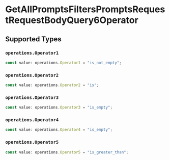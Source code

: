 # GetAllPromptsFiltersPromptsRequestRequestBodyQuery6Operator


## Supported Types

### `operations.Operator1`

```typescript
const value: operations.Operator1 = "is_not_empty";
```

### `operations.Operator2`

```typescript
const value: operations.Operator2 = "is";
```

### `operations.Operator3`

```typescript
const value: operations.Operator3 = "is_empty";
```

### `operations.Operator4`

```typescript
const value: operations.Operator4 = "is_empty";
```

### `operations.Operator5`

```typescript
const value: operations.Operator5 = "is_greater_than";
```

